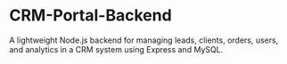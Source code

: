 # CRM-Portal-Backend
A lightweight Node.js backend for managing leads, clients, orders, users, and analytics in a CRM system using Express and MySQL.
